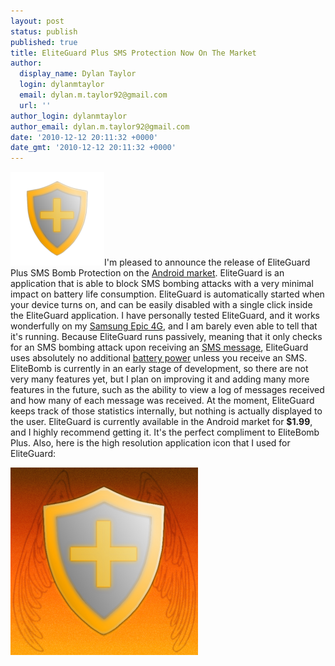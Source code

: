 ```yaml
---
layout: post
status: publish
published: true
title: EliteGuard Plus SMS Protection Now On The Market
author:
  display_name: Dylan Taylor
  login: dylanmtaylor
  email: dylan.m.taylor92@gmail.com
  url: ''
author_login: dylanmtaylor
author_email: dylan.m.taylor92@gmail.com
date: '2010-12-12 20:11:32 +0000'
date_gmt: '2010-12-12 20:11:32 +0000'
---
```

<p><a rel="attachment wp-att-970" href="http://dylanmtaylor.com/2010/12/10/beginning-work-on-eliteguardian/eliteshield-icon-512-hq-2/"><img class="alignleft size-thumbnail wp-image-970" title="EliteGuardian Application Icon " src="/images/blog/2010/12/eliteshield-icon-512-hq1-150x150.png" alt="" width="150" height="150" /></a>I'm pleased to announce the release of EliteGuard Plus SMS Bomb Protection on the <a class="zem_slink" title="Android Market" rel="homepage" href="http://www.android.com/market/">Android market</a>. EliteGuard is an application that is able to block SMS bombing attacks with a very minimal impact on battery life consumption. EliteGuard is automatically started when your device turns on, and can be easily disabled with a single click inside the EliteGuard application. I have personally tested EliteGuard, and it works wonderfully on my <a class="zem_slink" title="Samsung i9000 Galaxy S" rel="wikipedia" href="http://en.wikipedia.org/wiki/Samsung_i9000_Galaxy_S">Samsung Epic 4G</a>, and I am barely even able to tell that it's running. Because EliteGuard runs passively, meaning that it only checks for an SMS bombing attack upon receiving an <a class="zem_slink" title="SMS" rel="wikipedia" href="http://en.wikipedia.org/wiki/SMS">SMS message</a>, EliteGuard uses absolutely no additional <a class="zem_slink" title="Battery (electricity)" rel="wikipedia" href="http://en.wikipedia.org/wiki/Battery_%28electricity%29">battery power</a> unless you receive an SMS. EliteBomb is currently in an early stage of development, so there are not very many features yet, but I plan on improving it and adding many more features in the future, such as the ability to view a log of messages received and how many of each message was received. At the moment, EliteGuard keeps track of those statistics internally, but nothing is actually displayed to the user. EliteGuard is currently available in the Android market for <strong>$1.99</strong>, and I highly recommend getting it. It's the perfect compliment to EliteBomb Plus. Also, here is the high resolution application icon that I used for EliteGuard:</p>
<p><a rel="attachment wp-att-975" href="http://dylanmtaylor.com/2010/12/12/eliteguard-plus-sms-protection-now-on-the-market/eliteshield-logo-highres-wings-2/"><img class="alignnone size-medium wp-image-975" title="EliteGuard High Resolution Application Icon" src="/images/blog/2010/12/eliteshield-logo-highres-wings1-300x300.png" alt="" width="300" height="300" /></a></p>
<div class="zemanta-pixie" style="margin-top: 10px; height: 15px;"><img class="zemanta-pixie-img" style="border: medium none; float: right;" src="/images/blog/2011/06/pixy2.gif" alt="" /></div>
